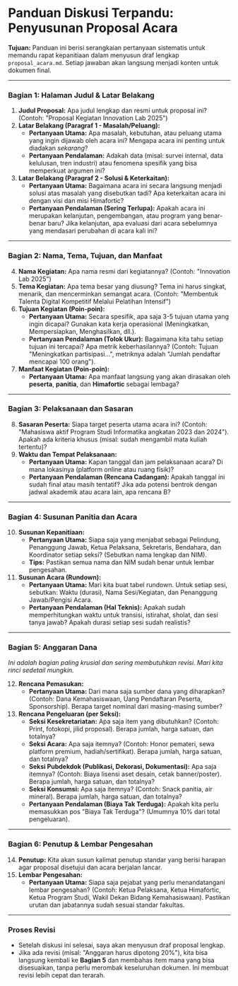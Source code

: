 # Panduan Diskusi Terpandu: Penyusunan Proposal Acara

**Tujuan:** Panduan ini berisi serangkaian pertanyaan sistematis untuk memandu rapat kepanitiaan dalam menyusun draf lengkap `proposal_acara.md`. Setiap jawaban akan langsung menjadi konten untuk dokumen final.

---

### Bagian 1: Halaman Judul & Latar Belakang

1.  **Judul Proposal:** Apa judul lengkap dan resmi untuk proposal ini? (Contoh: "Proposal Kegiatan Innovation Lab 2025")
2.  **Latar Belakang (Paragraf 1 - Masalah/Peluang):**
    *   **Pertanyaan Utama:** Apa masalah, kebutuhan, atau peluang utama yang ingin dijawab oleh acara ini? Mengapa acara ini penting untuk diadakan *sekarang*?
    *   **Pertanyaan Pendalaman:** Adakah data (misal: survei internal, data kelulusan, tren industri) atau fenomena spesifik yang bisa memperkuat argumen ini?
3.  **Latar Belakang (Paragraf 2 - Solusi & Keterkaitan):**
    *   **Pertanyaan Utama:** Bagaimana acara ini secara langsung menjadi solusi atas masalah yang disebutkan tadi? Apa keterkaitan acara ini dengan visi dan misi Himafortic?
    *   **Pertanyaan Pendalaman (Sering Terlupa):** Apakah acara ini merupakan kelanjutan, pengembangan, atau program yang benar-benar baru? Jika kelanjutan, apa evaluasi dari acara sebelumnya yang mendasari perubahan di acara kali ini?

---

### Bagian 2: Nama, Tema, Tujuan, dan Manfaat

4.  **Nama Kegiatan:** Apa nama resmi dari kegiatannya? (Contoh: "Innovation Lab 2025")
5.  **Tema Kegiatan:** Apa tema besar yang diusung? Tema ini harus singkat, menarik, dan mencerminkan semangat acara. (Contoh: "Membentuk Talenta Digital Kompetitif Melalui Pelatihan Intensif")
6.  **Tujuan Kegiatan (Poin-poin):**
    *   **Pertanyaan Utama:** Secara spesifik, apa saja 3-5 tujuan utama yang ingin dicapai? Gunakan kata kerja operasional (Meningkatkan, Mempersiapkan, Menghasilkan, dll.).
    *   **Pertanyaan Pendalaman (Tolok Ukur):** Bagaimana kita tahu setiap tujuan ini tercapai? Apa metrik keberhasilannya? (Contoh: Tujuan "Meningkatkan partisipasi...", metriknya adalah "Jumlah pendaftar mencapai 100 orang").
7.  **Manfaat Kegiatan (Poin-poin):**
    *   **Pertanyaan Utama:** Apa manfaat langsung yang akan dirasakan oleh **peserta**, **panitia**, dan **Himafortic** sebagai lembaga?

---

### Bagian 3: Pelaksanaan dan Sasaran

8.  **Sasaran Peserta:** Siapa target peserta utama acara ini? (Contoh: "Mahasiswa aktif Program Studi Informatika angkatan 2023 dan 2024"). Apakah ada kriteria khusus (misal: sudah mengambil mata kuliah tertentu)?
9.  **Waktu dan Tempat Pelaksanaan:**
    *   **Pertanyaan Utama:** Kapan tanggal dan jam pelaksanaan acara? Di mana lokasinya (platform online atau ruang fisik)?
    *   **Pertanyaan Pendalaman (Rencana Cadangan):** Apakah tanggal ini sudah final atau masih tentatif? Jika ada potensi bentrok dengan jadwal akademik atau acara lain, apa rencana B?

---

### Bagian 4: Susunan Panitia dan Acara

10. **Susunan Kepanitiaan:**
    *   **Pertanyaan Utama:** Siapa saja yang menjabat sebagai Pelindung, Penanggung Jawab, Ketua Pelaksana, Sekretaris, Bendahara, dan Koordinator setiap seksi? (Sebutkan nama lengkap dan NIM).
    *   **Tips:** Pastikan semua nama dan NIM sudah benar untuk lembar pengesahan.
11. **Susunan Acara (Rundown):**
    *   **Pertanyaan Utama:** Mari kita buat tabel rundown. Untuk setiap sesi, sebutkan: Waktu (durasi), Nama Sesi/Kegiatan, dan Penanggung Jawab/Pengisi Acara.
    *   **Pertanyaan Pendalaman (Hal Teknis):** Apakah sudah memperhitungkan waktu untuk transisi, istirahat, sholat, dan sesi tanya jawab? Apakah durasi setiap sesi sudah realistis?

---

### Bagian 5: Anggaran Dana

*Ini adalah bagian paling krusial dan sering membutuhkan revisi. Mari kita rinci sedetail mungkin.*

12. **Rencana Pemasukan:**
    *   **Pertanyaan Utama:** Dari mana saja sumber dana yang diharapkan? (Contoh: Dana Kemahasiswaan, Uang Pendaftaran Peserta, Sponsorship). Berapa target nominal dari masing-masing sumber?
13. **Rencana Pengeluaran (per Seksi):**
    *   **Seksi Kesekretariatan:** Apa saja item yang dibutuhkan? (Contoh: Print, fotokopi, jilid proposal). Berapa jumlah, harga satuan, dan totalnya?
    *   **Seksi Acara:** Apa saja itemnya? (Contoh: Honor pemateri, sewa platform premium, hadiah/sertifikat). Berapa jumlah, harga satuan, dan totalnya?
    *   **Seksi Pubdekdok (Publikasi, Dekorasi, Dokumentasi):** Apa saja itemnya? (Contoh: Biaya lisensi aset desain, cetak banner/poster). Berapa jumlah, harga satuan, dan totalnya?
    *   **Seksi Konsumsi:** Apa saja itemnya? (Contoh: Snack panitia, air mineral). Berapa jumlah, harga satuan, dan totalnya?
    *   **Pertanyaan Pendalaman (Biaya Tak Terduga):** Apakah kita perlu memasukkan pos "Biaya Tak Terduga"? (Umumnya 10% dari total pengeluaran).

---

### Bagian 6: Penutup & Lembar Pengesahan

14. **Penutup:** Kita akan susun kalimat penutup standar yang berisi harapan agar proposal disetujui dan acara berjalan lancar.
15. **Lembar Pengesahan:**
    *   **Pertanyaan Utama:** Siapa saja pejabat yang perlu menandatangani lembar pengesahan? (Contoh: Ketua Pelaksana, Ketua Himafortic, Ketua Program Studi, Wakil Dekan Bidang Kemahasiswaan). Pastikan urutan dan jabatannya sudah sesuai standar fakultas.

---

### Proses Revisi

- Setelah diskusi ini selesai, saya akan menyusun draf proposal lengkap.
- Jika ada revisi (misal: "Anggaran harus dipotong 20%"), kita bisa langsung kembali ke **Bagian 5** dan membahas item mana yang bisa disesuaikan, tanpa perlu merombak keseluruhan dokumen. Ini membuat revisi lebih cepat dan terarah.
